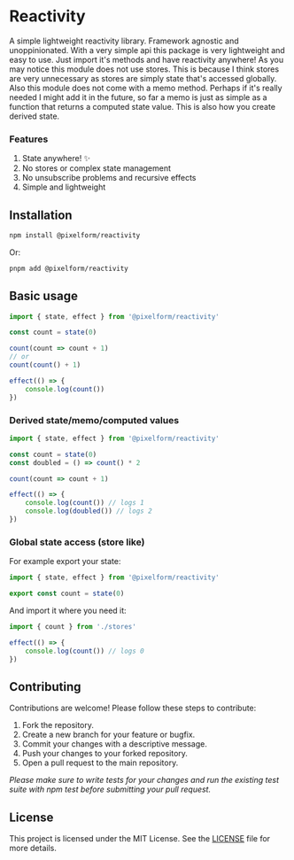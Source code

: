 # Reactivity

A simple lightweight reactivity library. Framework agnostic and unoppinionated.
With a very simple api this package is very lightweight and easy to use.
Just import it's methods and have reactivity anywhere! As you may notice this module does not use stores. This is because I think stores are very unnecessary as stores are simply state that's accessed globally. Also this module
does not come with a memo method. Perhaps if it's really needed I might add it in the future, so far a memo is just as simple as a function that returns a computed state value. This is also how you create derived state.

### Features

1. State anywhere! ✨
2. No stores or complex state management
3. No unsubscribe problems and recursive effects
4. Simple and lightweight

## Installation

```sh
npm install @pixelform/reactivity
```

Or:

```sh
pnpm add @pixelform/reactivity
```

## Basic usage

```javascript
import { state, effect } from '@pixelform/reactivity'

const count = state(0)

count(count => count + 1)
// or
count(count() + 1)

effect(() => {
    console.log(count())
})
```

### Derived state/memo/computed values

```javascript
import { state, effect } from '@pixelform/reactivity'

const count = state(0)
const doubled = () => count() * 2

count(count => count + 1)

effect(() => {
    console.log(count()) // logs 1
    console.log(doubled()) // logs 2
})
```

### Global state access (store like)

For example export your state:

```javascript
import { state, effect } from '@pixelform/reactivity'

export const count = state(0)
```

And import it where you need it:

```javascript
import { count } from './stores'

effect(() => {
    console.log(count()) // logs 0
})
```

## Contributing
Contributions are welcome! Please follow these steps to contribute:

1. Fork the repository.
2. Create a new branch for your feature or bugfix.
3. Commit your changes with a descriptive message.
4. Push your changes to your forked repository.
5. Open a pull request to the main repository.

_Please make sure to write tests for your changes and run the existing test suite with npm test before submitting your pull request._

## License
This project is licensed under the MIT License.
See the [LICENSE](https://github.com/PixelForm/hybrid/blob/main/LICENSE.md) file for more details.